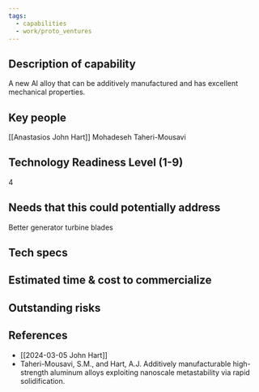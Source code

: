 ```yaml
---
tags:
  - capabilities
  - work/proto_ventures
---
```

## Description of capability
A new Al alloy that can be additively manufactured and has excellent mechanical properties.

## Key people
[[Anastasios John Hart]]
Mohadeseh Taheri-Mousavi

## Technology Readiness Level (1-9)
4

## Needs that this could potentially address
Better generator turbine blades

## Tech specs


## Estimated time & cost to commercialize


## Outstanding risks


## References
- [[2024-03-05 John Hart]]
- Taheri-Mousavi, S.M., and Hart, A.J. Additively manufacturable high-strength aluminum alloys exploiting nanoscale metastability via rapid solidification.
